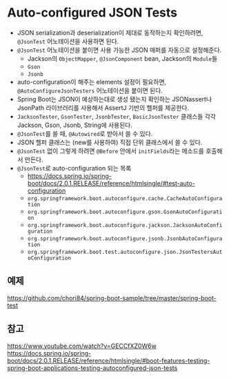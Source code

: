 # Auto-configured JSON Tests

- JSON serialization과 deserialization이 제대로 동작하는지 확인하려면, ```@JsonTest``` 어노테이션을 사용하면 된다.
- ```@JsonTest``` 어노테이션을 붙이면 사용 가능한 JSON 매퍼를 자동으로 설정해준다.
    - Jackson의 ```ObjectMapper```, ```@JsonComponent``` bean, Jackson의 ```Module```들
    - ```Gson```
    - ```Jsonb```
- auto-configuration이 해주는 elements 설정이 필요하면, ```@AutoConfigureJsonTesters``` 어노테이션을 붙이면 된다.
- Spring Boot는 JSON이 예상하는대로 생성 됐는지 확인하는 JSONassert나 JsonPath 라이브러리를 사용해서
AssertJ 기반의 헬퍼를 제공한다.
- ```JacksonTester```, ```GsonTester```, ```JsonbTester```, ```BasicJsonTester``` 클래스들
각각 Jackson, Gson, Jsonb, String에 사용된다.
- ```@JsonTest```를 쓸 때, ```@Autowired```로 받아서 쓸 수 있다.
- JSON 헬퍼 클래스는 (new를 사용하여) 직접 단위 클래스에서 쓸 수 있다.
- ```@JsonTest``` 없이 그렇게 하려면 ```@Before``` 안에서 ```initFields```라는 메소드를 호출해서 만든다. 
- ```@JsonTest```로 auto-configuration 되는 목록
    - https://docs.spring.io/spring-boot/docs/2.0.1.RELEASE/reference/htmlsingle/#test-auto-configuration
    - ```org.springframework.boot.autoconfigure.cache.CacheAutoConfiguration```
    - ```org.springframework.boot.autoconfigure.gson.GsonAutoConfiguration```
    - ```org.springframework.boot.autoconfigure.jackson.JacksonAutoConfiguration```
    - ```org.springframework.boot.autoconfigure.jsonb.JsonbAutoConfiguration```
    - ```org.springframework.boot.test.autoconfigure.json.JsonTestersAutoConfiguration```

## 예제
https://github.com/chori84/spring-boot-sample/tree/master/spring-boot-test

## 참고
https://www.youtube.com/watch?v=GECCfXZ0W6w
https://docs.spring.io/spring-boot/docs/2.0.1.RELEASE/reference/htmlsingle/#boot-features-testing-spring-boot-applications-testing-autoconfigured-json-tests
